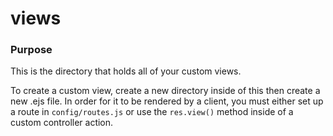 # views
### Purpose
This is the directory that holds all of your custom views.

To create a custom view, create a new directory inside of this then create a new .ejs file.  In order for it to be rendered by a client, you must either set up a route in `config/routes.js` or use the `res.view()` method inside of a custom controller action.



<docmeta name="displayName" value="views">

